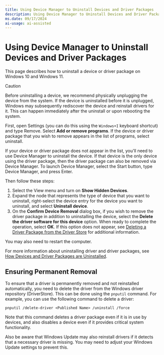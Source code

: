 ```yaml
---
title: Using Device Manager to Uninstall Devices and Driver Packages
description: Using Device Manager to Uninstall Devices and Driver Packages
ms.date: 09/17/2024
ai-usage: ai-assisted
---
```


# Using Device Manager to Uninstall Devices and Driver Packages

This page describes how to uninstall a device or driver package on Windows 10 and Windows 11.

> [!CAUTION]
> Before uninstalling a device, we recommend physically unplugging the device from the system.  If the device is uninstalled before it is unplugged, Windows may subsequently rediscover the device and reinstall drivers for it. This can happen immediately after the uninstall or upon rebooting the system.

First, open Settings (you can do this using the `Windows+I` keyboard shortcut) and type Remove. Select **Add or remove programs**. If the device or driver package that you wish to remove appears in the list of programs, select uninstall.

If your device or driver package does not appear in the list, you'll need to use Device Manager to uninstall the device.  If that device is the only device using the driver package, then the driver package can also be removed via Device Manager.  To launch Device Manager, select the Start button, type Device Manager, and press Enter.

Then follow these steps:

1. Select the View menu and turn on **Show Hidden Devices**.
1. Expand the node that represents the type of device that you want to uninstall, right-select the device entry for the device you want to uninstall, and select **Uninstall device**.
1. On the **Confirm Device Removal** dialog box, if you wish to remove the driver package in addition to uninstalling the device, select the **Delete the driver software for this device** option. When ready to complete the operation, select **OK**. If this option does not appear, see [Deleting a Driver Package from the Driver Store](./how-devices-and-driver-packages-are-uninstalled.md#deleting-a-driver-package-from-the-driver-store) for additional information.

You may also need to restart the computer.

For more information about uninstalling driver and driver packages, see [How Devices and Driver Packages are Uninstalled](how-devices-and-driver-packages-are-uninstalled.md).

## Ensuring Permanent Removal

To ensure that a driver is permanently removed and not reinstalled automatically, you need to delete the driver from the Windows driver repository (DriverStore). This can be done using the `pnputil` command. For example, you can use the following command to delete a driver:

   ```shell
   pnputil /delete-driver <Published Name> /uninstall /force
   ```

Note that this command deletes a driver package even if it is in use by devices, and also disables a device even if it provides critical system functionality.

Also be aware that Windows Update may also reinstall drivers if it detects that a necessary driver is missing. You may need to adjust your Windows Update settings to prevent this.
